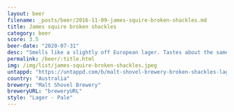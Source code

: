```yaml
---
layout: beer
filename: _posts/beer/2016-11-09-james-squire-broken-shackles.md
title: James squire broken shackles
category: beer
score: 3.5
beer-date: "2020-07-31"
desc: "Smells like a slightly off European lager. Tastes about the same, like some fruity zest wants to come through but it’s caught up in mediocrity"
permalink: /beer/:title.html
img: /img/list/james-squire-broken-shackles.jpeg
untappd: "https://untappd.com/b/malt-shovel-brewery-broken-shackles-lager/3592864"
country: "Australia"
brewery: "Malt Shovel Brewery"
breweryURL: "breweryURL"
style: "Lager - Pale"
---
```

